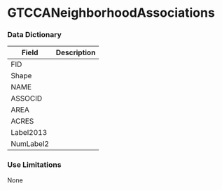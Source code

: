 # GTCCANeighborhoodAssociations  

### Data Dictionary

| Field | Description  
| ----- | :----------:  
| FID |  
| Shape |  
| NAME |  
| ASSOCID |  
| AREA |  
| ACRES |  
| Label2013 |  
| NumLabel2 |  


### Use Limitations  

None